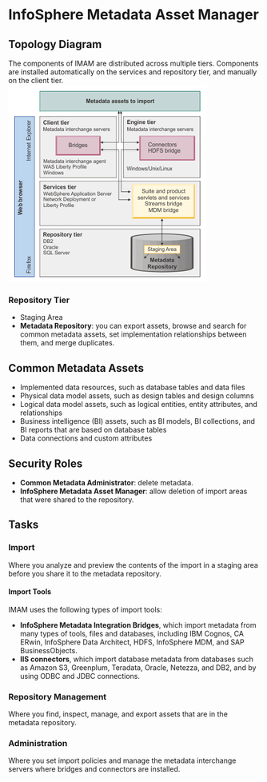 # InfoSphere Metadata Asset Manager
## Topology Diagram
The components of IMAM are distributed across multiple tiers. Components are installed automatically on the services and repository tier, and manually on the client tier.  
![Alt text](/IMAM_topology_and_import_flow.PNG?raw=true "IMAM Topology and Import Flow")

### Repository Tier
* Staging Area
* **Metadata Repository**: you can export assets, browse and search for common metadata assets, set implementation relationships between them, and merge duplicates. 

## Common Metadata Assets
* Implemented data resources, such as database tables and data files
* Physical data model assets, such as design tables and design columns
* Logical data model assets, such as logical entities, entity attributes, and relationships
* Business intelligence (BI) assets, such as BI models, BI collections, and BI reports that are based on database tables
* Data connections and custom attributes

## Security Roles
* **Common Metadata Administrator**: delete metadata. 
* **InfoSphere Metadata Asset Manager**: allow deletion of import areas that were shared to the repository. 

## Tasks 
### Import 
Where you analyze and preview the contents of the import in a staging area before you share it to the metadata repository. 
#### Import Tools
IMAM uses the following types of import tools:
* **InfoSphere Metadata Integration Bridges**, which import metadata from many types of tools, files and databases, including IBM Cognos, CA ERwin, InfoSphere Data Architect, HDFS, InfoSphere MDM, and SAP BusinessObjects. 
* **IIS connectors**, which import database metadata from databases such as Amazon S3, Greenplum, Teradata, Oracle, Netezza, and DB2, and by using ODBC and JDBC connections. 

### Repository Management
Where you find, inspect, manage, and export assets that are in the metadata repository. 

### Administration
Where you set import policies and manage the metadata interchange servers where bridges and connectors are installed. 
